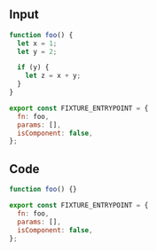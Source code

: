 
## Input

```javascript
function foo() {
  let x = 1;
  let y = 2;

  if (y) {
    let z = x + y;
  }
}

export const FIXTURE_ENTRYPOINT = {
  fn: foo,
  params: [],
  isComponent: false,
};

```

## Code

```javascript
function foo() {}

export const FIXTURE_ENTRYPOINT = {
  fn: foo,
  params: [],
  isComponent: false,
};

```
      